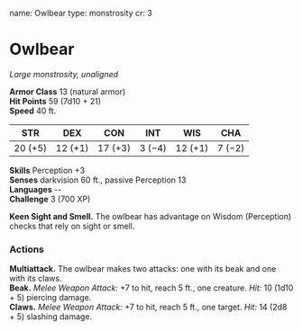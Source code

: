 name: Owlbear type: monstrosity cr: 3

# Owlbear
_Large monstrosity, unaligned_

**Armor Class** 13 (natural armor)    
**Hit Points** 59 (7d10 + 21)    
**Speed** 40 ft.

| STR     | DEX     | CON     | INT    | WIS     | CHA    |
| ------- | ------- | ------- | ------ | ------- | ------ |
| 20 (+5) | 12 (+1) | 17 (+3) | 3 (−4) | 12 (+1) | 7 (−2) |

**Skills** Perception +3    
**Senses** darkvision 60 ft., passive Perception 13    
**Languages** --    
**Challenge** 3 (700 XP)

**Keen Sight and Smell.** The owlbear has advantage on Wisdom (Perception) checks that rely on sight or smell.

### Actions
**Multiattack.** The owlbear makes two attacks: one with its beak and one with its claws.    
**Beak.** _Melee Weapon Attack:_ +7 to hit, reach 5 ft., one creature. _Hit:_ 10 (1d10 + 5) piercing damage.    
**Claws.** _Melee Weapon Attack:_ +7 to hit, reach 5 ft., one target. _Hit:_ 14 (2d8 + 5) slashing damage.